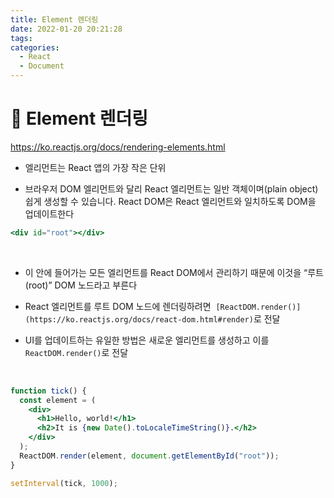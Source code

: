 ```yaml
---
title: Element 렌더링
date: 2022-01-20 20:21:28
tags:
categories:
  - React
  - Document
---
```


# 📌 Element 렌더링

https://ko.reactjs.org/docs/rendering-elements.html

- 엘리먼트는 React 앱의 가장 작은 단위

- 브라우저 DOM 엘리먼트와 달리 React 엘리먼트는 일반 객체이며(plain object) 쉽게 생성할 수 있습니다. React DOM은 React 엘리먼트와 일치하도록 DOM을 업데이트한다

```jsx
<div id="root"></div>
```

<br>

- 이 안에 들어가는 모든 엘리먼트를 React DOM에서 관리하기 때문에 이것을 “루트(root)” DOM 노드라고 부른다

- React 엘리먼트를 루트 DOM 노드에 렌더링하려면  `[ReactDOM.render()](https://ko.reactjs.org/docs/react-dom.html#render)`로 전달

- UI를 업데이트하는 유일한 방법은 새로운 엘리먼트를 생성하고 이를 `ReactDOM.render()`로 전달

<br>

```jsx
function tick() {
  const element = (
    <div>
      <h1>Hello, world!</h1>
      <h2>It is {new Date().toLocaleTimeString()}.</h2>
    </div>
  );
  ReactDOM.render(element, document.getElementById("root"));
}

setInterval(tick, 1000);
```
